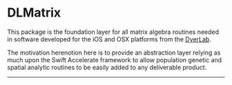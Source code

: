 # DLMatrix


This package is the foundation layer for all matrix algebra routines needed in software developed for the iOS and OSX platforms from the [DyerLab](https://dyerlab.org).  

The motivation herenotion here is to provide an abstraction layer relying as much upon the Swift Accelerate framework to allow population genetic and spatial analytic routines to be easily added to any deliverable product.


---



